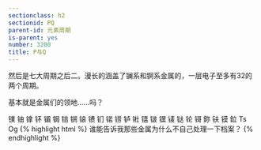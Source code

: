 ```yaml
---
sectionclass: h2
sectionid: PQ
parent-id: 元素周期
is-parent: yes
number: 3200
title: P与Q
---
```

然后是七大周期之后二。漫长的涵盖了镧系和锕系金属的，一层电子至多有32的两个周期。

基本就是金属们的领地……吗？

镤 铀 镎 钚 镅 锔 锫 锎 锿 镄
钔 锘 铹 𬬻 𬭊 𬭳 𬭛 𬭶 鿏 𫟼
𬬭 鿔 鉨 𫓧 镆 鉝 Ts Og
{% highlight html %}
谁能告诉我那些金属为什么不自己处理一下档案？
{% endhighlight %}